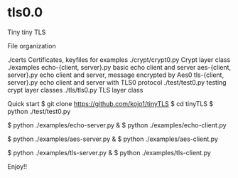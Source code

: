 # tls0.0
Tiny tiny TLS

File organization

./certs
   Certificates, keyfiles for examples
./crypt/crypt0.py
   Crypt layer class
./examples
   echo-{client, server}.py
       basic echo client and server
   aes-{client, server}.py
       echo client and server, message encrypted by Aes0
   tls-{client, server}.py
       echo client and server with TLS0 protocol
./test/test0.py
   testing crypt layer classes
./tls/tls0.py
   TLS layer class


Quick start
  $ git clone https://github.com/kojo1/tinyTLS
  $ cd tinyTLS
  $ python ./test/test0.py

  $ python ./examples/echo-server.py &
  $ python ./examples/echo-client.py

  $ python ./examples/aes-server.py &
  $ python ./examples/aes-client.py

  $ python ./examples/tls-server.py &
  $ python ./examples/tls-client.py

Enjoy!!
